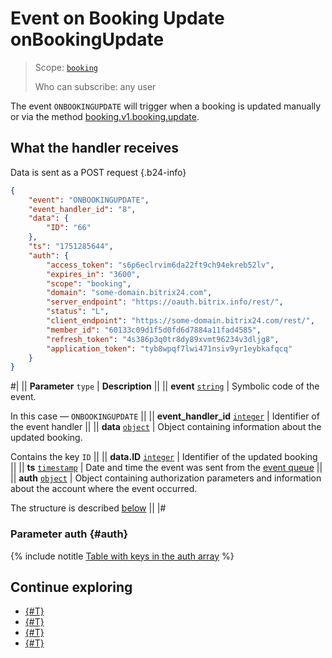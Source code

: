 # Event on Booking Update onBookingUpdate

> Scope: [`booking`](../../../scopes/permissions.md)
>
> Who can subscribe: any user

The event `ONBOOKINGUPDATE` will trigger when a booking is updated manually or via the method [booking.v1.booking.update](../booking-v1-booking-update.md).

## What the handler receives

Data is sent as a POST request {.b24-info}

```json
{
    "event": "ONBOOKINGUPDATE",
    "event_handler_id": "8",
    "data": {
        "ID": "66"
    },
    "ts": "1751285644",
    "auth": {
        "access_token": "s6p6eclrvim6da22ft9ch94ekreb52lv",
        "expires_in": "3600",
        "scope": "booking",
        "domain": "some-domain.bitrix24.com",
        "server_endpoint": "https://oauth.bitrix.info/rest/",
        "status": "L",
        "client_endpoint": "https://some-domain.bitrix24.com/rest/",
        "member_id": "60133c09d1f5d0fd6d7884a11fad4585",
        "refresh_token": "4s386p3q0tr8dy89xvmt96234v3dljg8",
        "application_token": "tyb8wpqf7lwi471nsiv9yr1eybkafqcq"
    }
}
```

#|
|| **Parameter**
`type` | **Description** ||
|| **event**
[`string`](../../../data-types.md) | Symbolic code of the event.

In this case — `ONBOOKINGUPDATE` ||
|| **event_handler_id**
[`integer`](../../../data-types.md) | Identifier of the event handler ||
|| **data**
[`object`](../../../data-types.md) | Object containing information about the updated booking.

Contains the key `ID` ||
|| **data.ID**
[`integer`](../../../data-types.md) | Identifier of the updated booking ||
|| **ts**
[`timestamp`](../../../data-types.md) | Date and time the event was sent from the [event queue](../../../events/index.md) ||
|| **auth**
[`object`](../../../data-types.md) | Object containing authorization parameters and information about the account where the event occurred.

The structure is described [below](#auth) ||
|#

### Parameter auth {#auth}

{% include notitle [Table with keys in the auth array](../../../../_includes/auth-params-in-events.md) %}

## Continue exploring

- [{#T}](../../../events/index.md)
- [{#T}](../../../events/event-bind.md)
- [{#T}](./on-booking-add.md)
- [{#T}](./on-booking-delete.md)